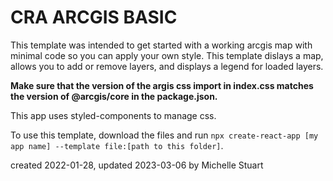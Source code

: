 # CRA ARCGIS BASIC 

This template was intended to get started with a working arcgis map with minimal code so you can apply your own style. This template dislays a map, allows you to add or remove layers, and displays a legend for loaded layers.

**Make sure that the version of the argis css import in index.css  matches the version of @arcgis/core in the package.json.**

This app uses styled-components to manage css.

To use this template, download the files and run `npx create-react-app [my app name] --template file:[path to this folder]`.

created 2022-01-28, updated 2023-03-06 by Michelle Stuart